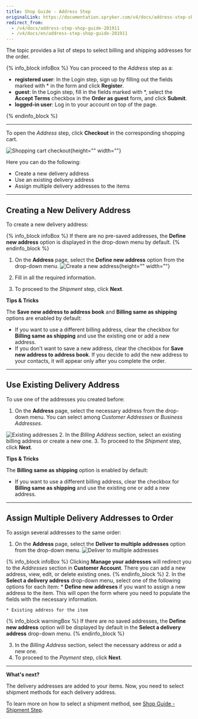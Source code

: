 ```yaml
---
title: Shop Guide - Address Step
originalLink: https://documentation.spryker.com/v4/docs/address-step-shop-guide-201911
redirect_from:
  - /v4/docs/address-step-shop-guide-201911
  - /v4/docs/en/address-step-shop-guide-201911
---
```


The topic provides a list of steps to select billing and shipping addresses for the order.

{% info_block infoBox %}
You can proceed to the *Address* step as a:<ul><li>**registered user**: In the Login step, sign up by filling out the fields marked with * in the form and click **Register**.</li><li>**guest**: In the Login step, fill in the fields marked with *, select the **Accept Terms** checkbox in the **Order as guest** form, and click **Submit**.</li><li>**logged-in user**: Log in to your account on top of the page.</li></ul>
{% endinfo_block %}
***
To open the *Address* step, click **Checkout** in the corresponding shopping cart.

![Shopping cart checkout](https://spryker.s3.eu-central-1.amazonaws.com/docs/User+Guides/Shop+User+Guides/Checkout/Shop+Guide+-+Address+Step/checkout-btn.png){height="" width=""}

Here you can do the following:

* Create a new delivery address
* Use an existing delivery address
* Assign multiple delivery addresses to the items
***

## Creating a New Delivery Address
To create a new delivery address:

{% info_block infoBox %}
If there are no pre-saved addresses, the **Define new address** option is displayed in the drop-down menu by default.
{% endinfo_block %}

1. On the **Address** page, select the **Define new address** option from the drop-down menu.
![Create a new address](https://spryker.s3.eu-central-1.amazonaws.com/docs/User+Guides/Shop+User+Guides/Checkout/Shop+Guide+-+Address+Step/define-new-address.png){height="" width=""}

2. Fill in all the required information.
3. To proceed to the *Shipment* step, click **Next**.

**Tips & Tricks**

The **Save new address to address book** and **Billing same as shipping** options are enabled by default:

* If you want to use a different billing address, clear the checkbox for **Billing same as shipping** and use the existing one or add a new address.
* If you don't want to save a new address, clear the checkbox for **Save new address to address book**. If you decide to add the new address to your contacts, it will appear only after you complete the order.
***

## Use Existing Delivery Address
To use one of the addresses you created before:

1. On the **Address** page, select the necessary address from the drop-down menu. You can select among *Customer Addresses* or *Business Addresses*.

![Existing addresses](https://spryker.s3.eu-central-1.amazonaws.com/docs/User+Guides/Shop+User+Guides/Checkout/Shop+Guide+-+Address+Step/select-existing-address.png)
2. In the *Billing Address* section, select an existing billing address or create a new one.
3. To proceed to the *Shipment* step, click **Next**.

**Tips & Tricks**

The **Billing same as shipping** option is enabled by default:

* If you want to use a different billing address, clear the checkbox for **Billing same as shipping** and use the existing one or add a new address.
***
## Assign Multiple Delivery Addresses to Order
To assign several addresses to the same order:

1. On the **Address** page, select the **Deliver to multiple addresses** option from the drop-down menu.
![Deliver to multiple addresses](https://spryker.s3.eu-central-1.amazonaws.com/docs/User+Guides/Shop+User+Guides/Checkout/Shop+Guide+-+Address+Step/deliver-to-multiple-addresses-new.png)

{% info_block infoBox %}
Clicking **Manage your addresses** will redirect you to the *Addresses* section in **Customer Account**. There you can add a new address, view, edit, or delete existing ones.
{% endinfo_block %}
2. In the **Select a delivery address** drop-down menu, select one of the following options for each item:
    * **Define new addreses** if you want to assign a new address to the item. This will open the form where you need to populate the fields with the necessary information.

    * Existing address for the item

    
{% info_block warningBox %}
If there are no saved addresses, the **Define new address** option will be displayed by default in the **Select a delivery address** drop-down menu.
{% endinfo_block %}

3. In the *Billing Address* section, select the necessary address or add a new one.
4. To proceed to the *Payment* step, click **Next**.
***

**What's next?**

The delivery addresses are added to your items. Now, you need to select shipment methods for each delivery address.

To learn more on how to select a shipment method, see [Shop Guide - Shipment Step](/docs/scos/dev/user-guides/202001.0/shop-user-guide/shop-guide-checkout/shipment-step-s).

<!-- Last review date: Sep 24, 2019 -->
